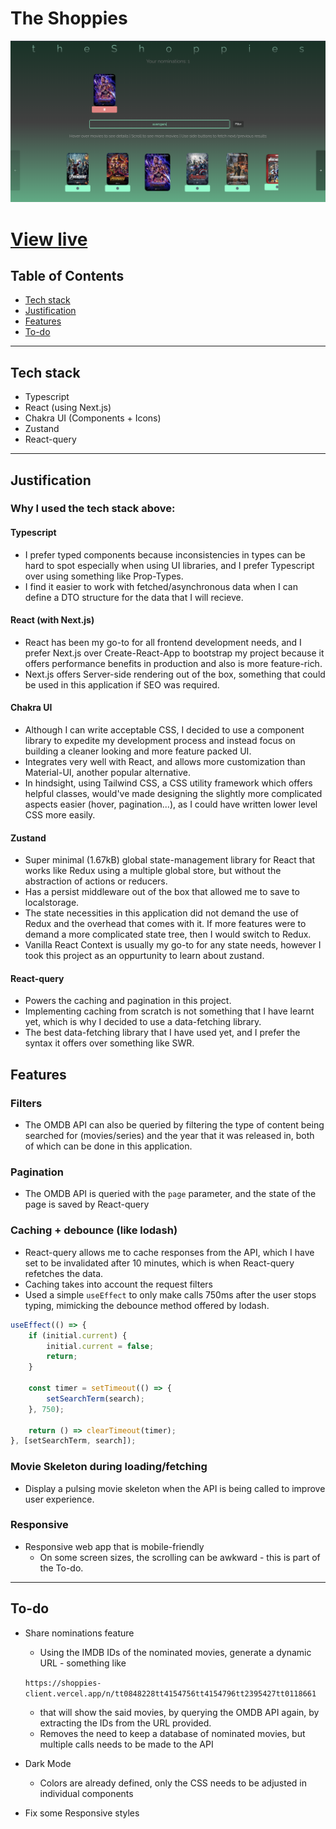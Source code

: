# The Shoppies

![shoppies](./shoppies-client.png)

# [View live](https://shoppies-client.vercel.app/)

## Table of Contents

-   [Tech stack](#Tech-stack)
-   [Justification](#Justification)
-   [Features](#Features)
-   [To-do](#Todo)

---

## Tech stack

-   Typescript
-   React (using Next.js)
-   Chakra UI (Components + Icons)
-   Zustand
-   React-query

---

## Justification

### Why I used the tech stack above:

#### Typescript

-   I prefer typed components because inconsistencies in types can be hard to spot especially when using UI libraries, and I prefer Typescript over using something like Prop-Types.
-   I find it easier to work with fetched/asynchronous data when I can define a DTO structure for the data that I will recieve.

#### React (with Next.js)

-   React has been my go-to for all frontend development needs, and I prefer Next.js over Create-React-App to bootstrap my project because it offers performance benefits in production and also is more feature-rich.
-   Next.js offers Server-side rendering out of the box, something that could be used in this application if SEO was required.

#### Chakra UI

-   Although I can write acceptable CSS, I decided to use a component library to expedite my development process and instead focus on building a cleaner looking and more feature packed UI.
-   Integrates very well with React, and allows more customization than Material-UI, another popular alternative.
-   In hindsight, using Tailwind CSS, a CSS utility framework which offers helpful classes, would've made designing the slightly more complicated aspects easier (hover, pagination...), as I could have written lower level CSS more easily.

#### Zustand

-   Super minimal (1.67kB) global state-management library for React that works like Redux using a multiple global store, but without the abstraction of actions or reducers.
-   Has a persist middleware out of the box that allowed me to save to localstorage.
-   The state necessities in this application did not demand the use of Redux and the overhead that comes with it. If more features were to demand a more complicated state tree, then I would switch to Redux.
-   Vanilla React Context is usually my go-to for any state needs, however I took this project as an oppurtunity to learn about zustand.

#### React-query

-   Powers the caching and pagination in this project.
-   Implementing caching from scratch is not something that I have learnt yet, which is why I decided to use a data-fetching library.
-   The best data-fetching library that I have used yet, and I prefer the syntax it offers over something like SWR.

## Features

### Filters

-   The OMDB API can also be queried by filtering the type of content being searched for (movies/series) and the year that it was released in, both of which can be done in this application.

### Pagination

-   The OMDB API is queried with the `page` parameter, and the state of the page is saved by React-query

### Caching + debounce (like lodash)

-   React-query allows me to cache responses from the API, which I have set to be invalidated after 10 minutes, which is when React-query refetches the data.
-   Caching takes into account the request filters
-   Used a simple `useEffect` to only make calls 750ms after the user stops typing, mimicking the debounce method offered by lodash.

```ts
useEffect(() => {
    if (initial.current) {
        initial.current = false;
        return;
    }

    const timer = setTimeout(() => {
        setSearchTerm(search);
    }, 750);

    return () => clearTimeout(timer);
}, [setSearchTerm, search]);
```

### Movie Skeleton during loading/fetching

-   Display a pulsing movie skeleton when the API is being called to improve user experience.

### Responsive

-   Responsive web app that is mobile-friendly
    -   On some screen sizes, the scrolling can be awkward - this is part of the To-do.

---

## To-do

-   Share nominations feature

    -   Using the IMDB IDs of the nominated movies, generate a dynamic URL - something like

    `https://shoppies-client.vercel.app/n/tt0848228tt4154756tt4154796tt2395427tt0118661`

    -   that will show the said movies, by querying the OMDB API again, by extracting the IDs from the URL provided.
    -   Removes the need to keep a database of nominated movies, but multiple calls needs to be made to the API

-   Dark Mode
    -   Colors are already defined, only the CSS needs to be adjusted in individual components
-   Fix some Responsive styles
